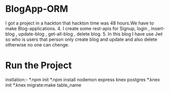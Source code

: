 # BlogApp-ORM

I got a project in a hackton that hackton time was 48 hours.We have to make Blog-applications.
4. I create some rest-apis for Signup, login , insert-blog , update-blog , get-all-blog , delete blog.
5. In this blog I have use Jwt so who is users that person only create blog and update and  also delete  otherwise no one can chenge.

# Run the  Project
instlation:-
          *.npm init
          *.npm install nodemon express knex postgres 
          *.knex init
          *.knex migrate:make table_name
          
